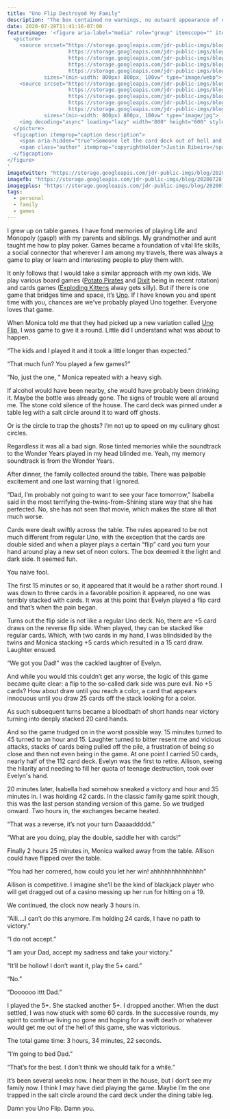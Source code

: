 ```yaml
---
title: "Uno Flip Destroyed My Family"
description: "The box contained no warnings, no outward appearance of evil. The bad card games never do they just leave you in ruin. So hey, let's play Uno Flip kids!"
date: 2020-07-28T11:41:16-07:00
featureimage: '<figure aria-label="media" role="group" itemscope="" itemprop="associatedMedia" itemtype="http://schema.org/ImageObject">
  <picture>
    <source srcset="https://storage.googleapis.com/jdr-public-imgs/blog/20200728-uno-flip-damn-you-640.webp 640w,
                    https://storage.googleapis.com/jdr-public-imgs/blog/20200728-uno-flip-damn-you-800.webp 800w,
                    https://storage.googleapis.com/jdr-public-imgs/blog/20200728-uno-flip-damn-you-1024.webp 1024w,
                    https://storage.googleapis.com/jdr-public-imgs/blog/20200728-uno-flip-damn-you-1280.webp 1280w,
                    https://storage.googleapis.com/jdr-public-imgs/blog/20200728-uno-flip-damn-you-1600.webp 1600w"
            sizes="(min-width: 800px) 800px, 100vw" type="image/webp">
    <source srcset="https://storage.googleapis.com/jdr-public-imgs/blog/20200728-uno-flip-damn-you-640.jpg 640w,
                    https://storage.googleapis.com/jdr-public-imgs/blog/20200728-uno-flip-damn-you-800.jpg 800w,
                    https://storage.googleapis.com/jdr-public-imgs/blog/20200728-uno-flip-damn-you-1024.jpg 1024w,
                    https://storage.googleapis.com/jdr-public-imgs/blog/20200728-uno-flip-damn-you-1280.jpg 1280w,
                    https://storage.googleapis.com/jdr-public-imgs/blog/20200728-uno-flip-damn-you-1600.jpg 1600w"
            sizes="(min-width: 800px) 800px, 100vw" type="image/jpg">
    <img decoding="async" loading="lazy" width="800" height="600" style="background-size: cover;background-image: url(''data:image/svg+xml;charset=utf-8,%3Csvg xmlns=\''http%3A//www.w3.org/2000/svg\'' xmlns%3Axlink=\''http%3A//www.w3.org/1999/xlink\'' viewBox=\''0 0 1280 853\''%3E%3Cfilter id=\''b\'' color-interpolation-filters=\''sRGB\''%3E%3CfeGaussianBlur stdDeviation=\''.5\''%3E%3C/feGaussianBlur%3E%3CfeComponentTransfer%3E%3CfeFuncA type=\''discrete\'' tableValues=\''1 1\''%3E%3C/feFuncA%3E%3C/feComponentTransfer%3E%3C/filter%3E%3Cimage filter=\''url(%23b)\'' x=\''0\'' y=\''0\'' height=\''100%25\'' width=\''100%25\'' xlink%3Ahref=\''data%3Aimage/png;base64,iVBORw0KGgoAAAANSUhEUgAAAAkAAAAGCAIAAACepSOSAAAACXBIWXMAAC4jAAAuIwF4pT92AAAAs0lEQVQI1wGoAFf/AImSoJSer5yjs52ktp2luJuluKOpuJefsoCNowB+kKaOm66grL+krsCnsMGrt8m1u8mzt8OVoLIAhJqzjZ2tnLLLnLHJp7fNmpyjqbPCqLrRjqO7AIeUn5ultaWtt56msaSnroZyY4mBgLq7wY6TmwCRfk2Pf1uzm2WulV+xmV6rmGyQfFm3nWSBcEIAfm46jX1FkH5Djn5AmodGo49MopBLlIRBfG8yj/dfjF5frTUAAAAASUVORK5CYII=\''%3E%3C/image%3E%3C/svg%3E'');" src="https://storage.googleapis.com/jdr-public-imgs/blog/20200728-uno-flip-damn-you-800.jpg" alt="Someone let the card deck out of hell and now it sits on the table staring at me.">
  </picture>
  <figcaption itemprop="caption description">
    <span aria-hidden="true">Someone let the card deck out of hell and now it sits on the table staring at me.</span>
    <span class="author" itemprop="copyrightHolder">Justin Ribeiro</span>
  </figcaption>
</figure>
'
imagetwitter: "https://storage.googleapis.com/jdr-public-imgs/blog/20200728-uno-flip-damn-you-800.jpg"
imagefb: "https://storage.googleapis.com/jdr-public-imgs/blog/20200728-uno-flip-damn-you-800.jpg"
imagegplus: "https://storage.googleapis.com/jdr-public-imgs/blog/20200728-uno-flip-damn-you-800.jpg"
tags:
  - personal
  - family
  - games
---
```


I grew up on table games. I have fond memories of playing Life and Monopoly (gasp!) with my parents and siblings. My grandmother and aunt taught me how to play poker. Games became a foundation of vital life skills, a social connector that wherever I am among my travels, there was always a game to play or learn and interesting people to play them with.

It only follows that I would take a similar approach with my own kids. We play various board games ([Potato Pirates](https://boardgamegeek.com/boardgame/234465/potato-pirates) and [Dixit](https://boardgamegeek.com/boardgame/39856/dixit) being in recent rotation) and cards games ([Exploding Kittens](https://boardgamegeek.com/boardgame/172225/exploding-kittens) alway gets silly). But if there is one game that bridges time and space, it’s [Uno](https://boardgamegeek.com/boardgame/2223/uno). If I have known you and spent time with you, chances are we’ve probably played Uno together. Everyone loves that game.

When Monica told me that they had picked up a new variation called [Uno Flip](https://boardgamegeek.com/boardgame/271460/uno-flip), I was game to give it a round. Little did I understand what was about to happen.

“The kids and I played it and it took a little longer than expected.”

“That much fun? You played a few games?”

“No, just the one, ” Monica repeated with a heavy sigh.

If alcohol would have been nearby, she would have probably been drinking it. Maybe the bottle was already gone. The signs of trouble were all around me. The stone cold silence of the house. The card deck was pinned under a table leg with a salt circle around it to ward off ghosts.

Or is the circle to trap the ghosts? I’m not up to speed on my culinary ghost circles.

Regardless it was all a bad sign. Rose tinted memories while the soundtrack to the Wonder Years played in my head blinded me. Yeah, my memory soundtrack is from the Wonder Years.

After dinner, the family collected around the table. There was palpable excitement and one last warning that I ignored.

“Dad, I’m probably not going to want to see your face tomorrow,” Isabella said in the most terrifying the-twins-from-Shining stare way that she has perfected. No, she has not seen that movie, which makes the stare all that much worse.

Cards were dealt swiftly across the table. The rules appeared to be not much different from regular Uno, with the exception that the cards are double sided and when a player plays a certain “flip” card you turn your hand around play a new set of neon colors. The box deemed it the light and dark side. It seemed fun.

You naive fool.

The first 15 minutes or so, it appeared that it would be a rather short round. I was down to three cards in a favorable position it appeared, no one was terribly stacked with cards. It was at this point that Evelyn played a flip card and that’s when the pain began.

Turns out the flip side is not like a regular Uno deck. No, there are +5 card draws on the reverse flip side. When played, they can be stacked like regular cards. Which, with two cards in my hand, I was blindsided by the twins and Monica stacking +5 cards which resulted in a 15 card draw. Laughter ensued.

“We got you Dad!” was the cackled laughter of Evelyn.

And while you would this couldn’t get any worse, the logic of this game became quite clear: a flip to the so-called dark side was pure evil. No +5 cards? How about draw until you reach a color, a card that appears innocuous until you draw 25 cards off the stack looking for a color.

As such subsequent turns became a bloodbath of short hands near victory turning into deeply stacked 20 card hands.

And so the game trudged on in the worst possible way. 15 minutes turned to 45 turned to an hour and 15. Laughter turned to bitter resent me and vicious attacks, stacks of cards being pulled off the pile, a frustration of being so close and then not even being in the game. At one point I carried 50 cards, nearly half of the 112 card deck. Evelyn was the first to retire. Allison, seeing the hilarity and needing to fill her quota of teenage destruction, took over Evelyn's hand.

20 minutes later, Isabella had somehow sneaked a victory and hour and 35 minutes in. I was holding 42 cards. In the classic family game spirit though, this was the last person standing version of this game. So we trudged onward. Two hours in, the exchanges became heated.

“That was a reverse, it’s not your turn Daaaaddddd.”

“What are you doing, play the double, saddle her with cards!”

Finally 2 hours 25 minutes in, Monica walked away from the table. Allison could have flipped over the table.

“You had her cornered, how could you let her win! ahhhhhhhhhhhhhh”

Allison is competitive. I imagine she’ll be the kind of blackjack player who will get dragged out of a casino messing up her run for hitting on a 19.

We continued, the clock now nearly 3 hours in.

“Alli….I can’t do this anymore. I’m holding 24 cards, I have no path to victory.”

“I do not accept.”

“I am your Dad, accept my sadness and take your victory.”

“It’ll be hollow! I don’t want it, play the 5+ card.”

“No.”

“Doooooo ittt Dad.”

I played the 5+. She stacked another 5+. I dropped another. When the dust settled, I was now stuck with some 60 cards. In the successive rounds, my spirit to continue living no gone and hoping for a swift death or whatever would get me out of the hell of this game,  she was victorious.

The total game time: 3 hours, 34 minutes, 22 seconds.

“I’m going to bed Dad.”

“That’s for the best. I don’t think we should talk for a while.”

It’s been several weeks now. I hear them in the house, but I don’t see my family now. I think I may have died playing the game. Maybe I’m the one trapped in the salt circle around the card deck under the dining table leg.

Damn you Uno Flip. Damn you.
